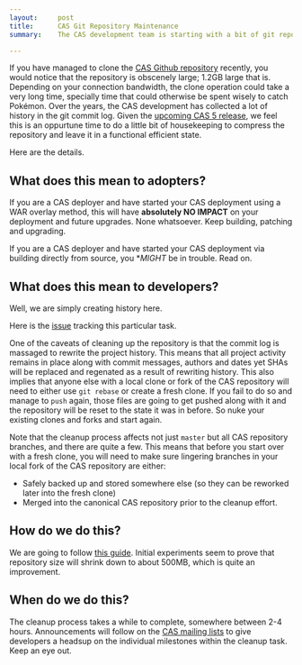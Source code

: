 ```yaml
---
layout:     post
title:      CAS Git Repository Maintenance
summary:    The CAS development team is starting with a bit of git repository housekeeping. Here is how and why.

---
```


If you have managed to clone the [CAS Github repository](https://github.com/apereo/cas) recently, you would notice that the repository is obscenely large; 1.2GB large that is. Depending on your connection bandwidth, the clone operation could take a very long time, specially time that could otherwise be spent wisely to catch Pokémon. Over the years, the CAS development has collected a lot of history in the git commit log. Given the [upcoming CAS 5 release](https://github.com/apereo/cas/milestones), we feel this is an oppurtune time to do a little bit of housekeeping to compress the repository and leave it in a functional efficient state. 

Here are the details. 

## What does this mean to adopters?

If you are a CAS deployer and have started your CAS deployment using a WAR overlay method, this will have **absolutely NO IMPACT** on your deployment and future upgrades. None whatsoever. Keep building, patching and upgrading. 

If you are a CAS deployer and have started your CAS deployment via building directly from source, you **MIGHT* be in trouble. Read on. 

## What does this mean to developers?

Well, we are simply creating history here.

Here is the [issue](https://github.com/apereo/cas/issues/1814) tracking this particular task. 

One of the caveats of cleaning up the repository is that the commit log is massaged to rewrite the project history. This means that all project activity remains in place along with commit messages, authors and dates yet SHAs will be replaced and regenated as a result of rewriting history. This also implies that anyone else with a local clone or fork of the CAS repository will need to either use `git rebase` or create a fresh clone. If you fail to do so and manage to `push` again, those files are going to get pushed along with it and the repository will be reset to the state it was in before. So nuke your existing clones and forks and start again. 

Note that the cleanup process affects not just `master` but all CAS repository branches, and there are quite a few. This means that before you start over with a fresh clone, you will need to make sure lingering branches in your local fork of the CAS repository are either:

- Safely backed up and stored somewhere else (so they can be reworked later into the fresh clone)
- Merged into the canonical CAS repository prior to the cleanup effort. 

## How do we do this?

We are going to follow [this guide](http://stevelorek.com/how-to-shrink-a-git-repository.html). Initial experiments seem to prove that repository size will shrink down to about 500MB, which is quite an improvement. 

## When do we do this?

The cleanup process takes a while to complete, somewhere between 2-4 hours. Announcements will follow on the [CAS mailing lists](https://apereo.github.io/cas/Mailing-Lists.html) to give developers a headsup on the individual milestones within the cleanup task. Keep an eye out. 
